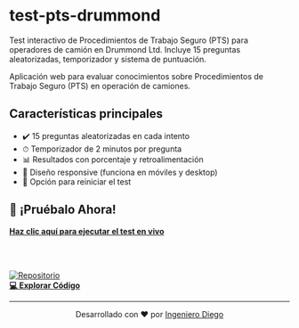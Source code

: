 # test-pts-drummond
Test interactivo de Procedimientos de Trabajo Seguro (PTS) para operadores de camión en Drummond Ltd. Incluye 15 preguntas aleatorizadas, temporizador y sistema de puntuación.

Aplicación web para evaluar conocimientos sobre Procedimientos de Trabajo Seguro (PTS) en operación de camiones.

## Características principales
- ✔️ 15 preguntas aleatorizadas en cada intento
- ⏱ Temporizador de 2 minutos por pregunta
- 📊 Resultados con porcentaje y retroalimentación
- 🎨 Diseño responsive (funciona en móviles y desktop)
- 🔄 Opción para reiniciar el test

## 📌 ¡Pruébalo Ahora!
**[Haz clic aquí para ejecutar el test en vivo](https://ingenierodiego.github.io/test-pts-drummond/)**

<br><br>
  
  <a href="https://github.com/IngenieroDiego/test-pts-drummond">
    <img src="https://img.icons8.com/fluency/48/000000/github.png" alt="Repositorio"/>
    <br>
    <strong>💻 Explorar Código</strong>
  </a>
</div>

---

<div align="center">
  <p>Desarrollado con ❤️ por <a href="https://github.com/IngenieroDiego">Ingeniero Diego</a></p>
